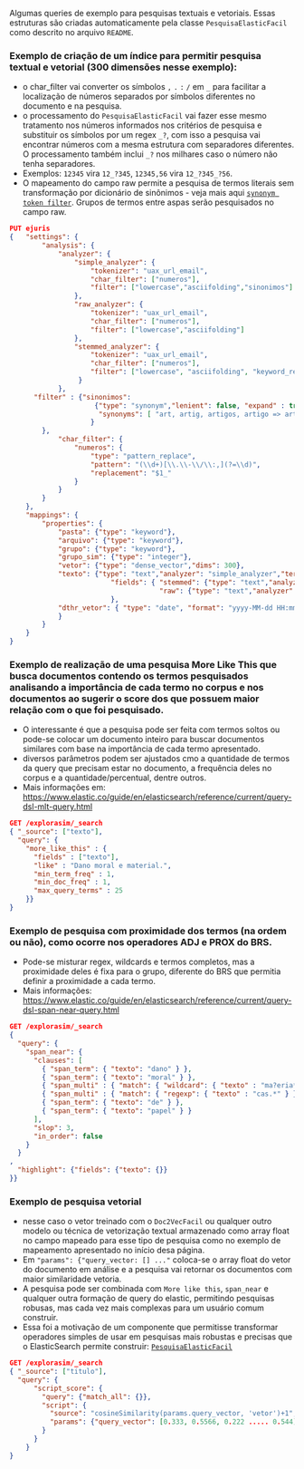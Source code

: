  Algumas queries de exemplo para pesquisas textuais e vetoriais. Essas estruturas são criadas automaticamente pela classe `PesquisaElasticFacil` como descrito no arquivo `README`.

### Exemplo de criação de um índice para permitir pesquisa textual e vetorial (300 dimensões nesse exemplo):
- o char_filter vai converter os símbolos `,` `.` `:` `/`  em `_` para facilitar a localização de números separados por símbolos diferentes no documento e na pesquisa.
- o processamento do `PesquisaElasticFacil` vai fazer esse mesmo tratamento nos números informados nos critérios de pesquisa e substituir os símbolos por um regex `_?`, com isso a pesquisa vai encontrar números com a mesma estrutura com separadores diferentes. O processamento também inclui `_?` nos milhares caso o número não tenha separadores. 
- Exemplos: `12345` vira `12_?345`, `12345,56` vira `12_?345_?56`.
- O mapeamento do campo raw permite a pesquisa de termos literais sem transformação por dicionário de sinônimos - veja mais aqui [`synonym token filter`](https://www.elastic.co/guide/en/elasticsearch/reference/current/analysis-synonym-tokenfilter.html). Grupos de termos entre aspas serão pesquisados no campo raw.
```json
PUT ejuris
{ 	"settings": {
		"analysis": {
			"analyzer": {
				"simple_analyzer": {
					"tokenizer": "uax_url_email",
					"char_filter": ["numeros"],
					"filter": ["lowercase","asciifolding","sinonimos"]
				},
				"raw_analyzer": {
					"tokenizer": "uax_url_email",
					"char_filter": ["numeros"],
					"filter": ["lowercase","asciifolding"]
				},
				"stemmed_analyzer": {
					"tokenizer": "uax_url_email",
					"char_filter": ["numeros"],
					"filter": ["lowercase",	"asciifolding",	"keyword_repeat",	"brazilian_stem",	"remove_duplicates"	]
				 }
			},
      "filter" : {"sinonimos": 
                     {"type": "synonym","lenient": false, "expand" : true,
                      "synonyms": [ "art, artig, artigos, artigo => art, artig, artigos, artigo"]
      				}			
  		},
			"char_filter": {
				"numeros": {
					"type": "pattern_replace",
					"pattern": "(\\d+)[\\.\\-\\/\\:,](?=\\d)",
					"replacement": "$1_"
				}
			}
		}
	},
	"mappings": {
		"properties": {
			"pasta": {"type": "keyword"},
			"arquivo": {"type": "keyword"},
			"grupo": {"type": "keyword"},
			"grupo_sim": {"type": "integer"},
			"vetor": {"type": "dense_vector","dims": 300},
			"texto": {"type": "text","analyzer": "simple_analyzer","term_vector": "with_positions_offsets",
				         "fields": { "stemmed": {"type": "text","analyzer": "stemmed_analyzer","term_vector": "with_positions_offsets"},
				                     "raw": {"type": "text","analyzer": "raw_analyzer","term_vector": "with_positions_offsets"}
				         },
			"dthr_vetor": {	"type": "date",	"format": "yyyy-MM-dd HH:mm:ss||yyyy-MM-dd||epoch_millis"
			}
		}
	}
}
```

### Exemplo de realização de uma pesquisa More Like This que busca documentos contendo os termos pesquisados analisando a importância de cada termo no corpus e nos documentos ao sugerir o score dos que possuem maior relação com o que foi pesquisado.
- O interessante é que a pesquisa pode ser feita com termos soltos ou pode-se colocar um documento inteiro para buscar documentos similares com base na importância de cada termo apresentado.
 - diversos parâmetros podem ser ajustados cmo a quantidade de termos da query que precisam estar no documento, a frequência deles no corpus e a quantidade/percentual, dentre outros.
 - Mais informações em: https://www.elastic.co/guide/en/elasticsearch/reference/current/query-dsl-mlt-query.html
```json
GET /explorasim/_search
{ "_source": ["texto"],
  "query": {
    "more_like_this" : {
      "fields" : ["texto"],
      "like" : "Dano moral e material.",
      "min_term_freq" : 1,
      "min_doc_freq" : 1,
      "max_query_terms" : 25
    }}
}
```

### Exemplo de pesquisa com proximidade dos termos (na ordem ou não), como ocorre nos operadores ADJ e PROX do BRS.
- Pode-se misturar regex, wildcards e termos completos, mas a proximidade deles é fixa para o grupo, diferente do BRS que permitia definir a proximidade a cada termo.
- Mais informações: https://www.elastic.co/guide/en/elasticsearch/reference/current/query-dsl-span-near-query.html
```json
GET /explorasim/_search
{
  "query": {
    "span_near": {
      "clauses": [
        { "span_term": { "texto": "dano" } },
        { "span_term": { "texto": "moral" } },
        { "span_multi" : { "match": { "wildcard": { "texto" : "ma?eria*" } } } },
        { "span_multi" : { "match": { "regexp": { "texto" : "cas.*" } } } },
        { "span_term": { "texto": "de" } },
        { "span_term": { "texto": "papel" } }
      ],
      "slop": 3,
      "in_order": false
    }
  }
,
  "highlight": {"fields": {"texto": {}}
}}
```
### Exemplo de pesquisa vetorial 
- nesse caso o vetor treinado com o `Doc2VecFacil` ou qualquer outro modelo ou técnica de vetorização textual armazenado como array float no campo mapeado para esse tipo de pesquisa como no exemplo de mapeamento apresentado no início desa página.
- Em `"params": {"query_vector: [] ..."` coloca-se o array float do vetor do documento em análise e a pesquisa vai retornar os documentos com maior similaridade vetoria.
- A pesquisa pode ser combinada com `More like this`, `span_near` e qualquer outra formação de query do elastic, permitindo pesquisas robusas, mas cada vez mais complexas para um usuário comum construir.
- Essa foi a motivação de um componente que permitisse transformar operadores simples de usar em pesquisas mais robustas e precisas que o ElasticSearch permite construir: [`PesquisaElasticFacil`](../README.md) 
```json
GET /explorasim/_search
{ "_source": ["titulo"],
  "query": {
      "script_score": {
        "query": {"match_all": {}},
        "script": {
          "source": "cosineSimilarity(params.query_vector, 'vetor')+1",
          "params": {"query_vector": [0.333, 0.5566, 0.222 ..... 0.544]}
        }
      }
    }
}
```
